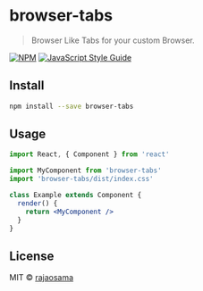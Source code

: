 # browser-tabs

> Browser Like Tabs for your custom Browser.

[![NPM](https://img.shields.io/npm/v/browser-tabs.svg)](https://www.npmjs.com/package/browser-tabs) [![JavaScript Style Guide](https://img.shields.io/badge/code_style-standard-brightgreen.svg)](https://standardjs.com)

## Install

```bash
npm install --save browser-tabs
```

## Usage

```jsx
import React, { Component } from 'react'

import MyComponent from 'browser-tabs'
import 'browser-tabs/dist/index.css'

class Example extends Component {
  render() {
    return <MyComponent />
  }
}
```

## License

MIT © [rajaosama](https://github.com/rajaosama)
